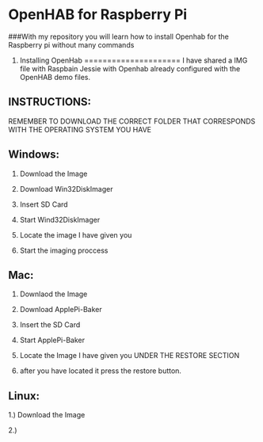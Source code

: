 OpenHAB for Raspberry Pi
=========================
###With my repository you will learn how to install Openhab for the Raspberry pi without many commands

1. Installing OpenHab
=====================
I have shared a IMG file with Raspbain Jessie with Openhab already configured with the OpenHAB demo files.

INSTRUCTIONS:
--------------

REMEMBER TO DOWNLOAD THE CORRECT FOLDER THAT CORRESPONDS WITH THE OPERATING SYSTEM YOU HAVE

Windows:
---------

1. Download the Image

2. Download Win32DiskImager

3. Insert SD Card

4. Start Wind32DiskImager

5. Locate the image I have given you

6. Start the imaging proccess

Mac:
----

1. Downlaod the Image

2. Download ApplePi-Baker

3. Insert the SD Card

4. Start ApplePi-Baker

5. Locate the Image I have given you UNDER THE RESTORE SECTION

6. after you have located it press the restore button.

Linux:
------

1.) Download the Image

2.) 
